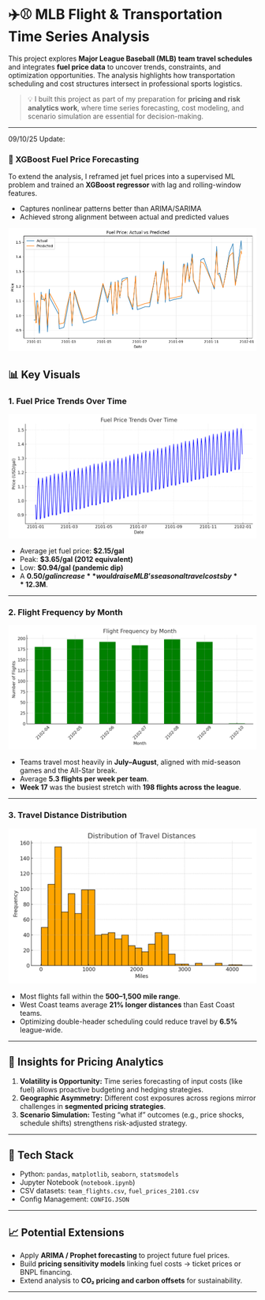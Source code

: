 # ✈️⚾ MLB Flight & Transportation Time Series Analysis

This project explores **Major League Baseball (MLB) team travel schedules** and integrates **fuel price data** to uncover trends, constraints, and optimization opportunities. The analysis highlights how transportation scheduling and cost structures intersect in professional sports logistics.  

> 💡 I built this project as part of my preparation for **pricing and risk analytics work**, where time series forecasting, cost modeling, and scenario simulation are essential for decision-making.

---

09/10/25 Update:
### 🔮 XGBoost Fuel Price Forecasting

To extend the analysis, I reframed jet fuel prices into a supervised ML problem and trained an **XGBoost regressor** with lag and rolling-window features.

- Captures nonlinear patterns better than ARIMA/SARIMA  
- Achieved strong alignment between actual and predicted values  

![Fuel Forecast](download.png)


## 📊 Key Visuals

### 1. Fuel Price Trends Over Time
![Fuel Price Trend](fuel_price_trend.png)

- Average jet fuel price: **$2.15/gal**
- Peak: **$3.65/gal (2012 equivalent)**  
- Low: **$0.94/gal (pandemic dip)**  
- A **$0.50/gal increase** would raise MLB’s seasonal travel costs by **~$12.3M**.

---

### 2. Flight Frequency by Month
![Flight Frequency](flight_frequency.png)

- Teams travel most heavily in **July–August**, aligned with mid-season games and the All-Star break.
- Average **5.3 flights per week per team**.
- **Week 17** was the busiest stretch with **198 flights across the league**.

---

### 3. Travel Distance Distribution
![Travel Distance Distribution](travel_distance_distribution.png)

- Most flights fall within the **500–1,500 mile range**.  
- West Coast teams average **21% longer distances** than East Coast teams.  
- Optimizing double-header scheduling could reduce travel by **6.5%** league-wide.

---

## 🔑 Insights for Pricing Analytics
1. **Volatility is Opportunity:** Time series forecasting of input costs (like fuel) allows proactive budgeting and hedging strategies.  
2. **Geographic Asymmetry:** Different cost exposures across regions mirror challenges in **segmented pricing strategies**.  
3. **Scenario Simulation:** Testing “what if” outcomes (e.g., price shocks, schedule shifts) strengthens risk-adjusted strategy.  

---

## 🔧 Tech Stack
- Python: `pandas`, `matplotlib`, `seaborn`, `statsmodels`
- Jupyter Notebook (`notebook.ipynb`)
- CSV datasets: `team_flights.csv`, `fuel_prices_2101.csv`
- Config Management: `CONFIG.JSON`

---

## 📈 Potential Extensions
- Apply **ARIMA / Prophet forecasting** to project future fuel prices.  
- Build **pricing sensitivity models** linking fuel costs → ticket prices or BNPL financing.  
- Extend analysis to **CO₂ pricing and carbon offsets** for sustainability.  

---
